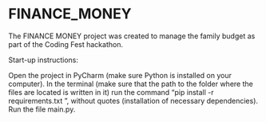 # FINANCE_MONEY
The FINANCE MONEY project was created to manage the family budget as part of the Coding Fest hackathon. 

Start-up instructions: 

Open the project in PyCharm (make sure Python is installed on your computer). In the terminal (make sure that the path to the folder where the files are located is written in it) run the command “pip install -r requirements.txt ”, without quotes (installation of necessary dependencies). Run the file main.py.
